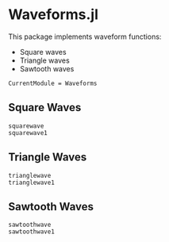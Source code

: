 # Waveforms.jl

This package implements waveform functions:

* Square waves
* Triangle waves
* Sawtooth waves

```@meta
CurrentModule = Waveforms
```

Square Waves
------------

```@docs
squarewave
squarewave1
```

Triangle Waves
------------

```@docs
trianglewave
trianglewave1
```

Sawtooth Waves
------------

```@docs
sawtoothwave
sawtoothwave1
```
